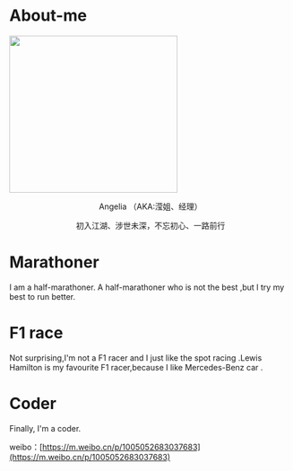 # About-me
<img class="size-medium wp-image-64 aligncenter" src="http://lanjiying.allenqin.com/wp-content/uploads/2018/03/cropped-cropped-cropped-WechatIMG77-300x280.jpeg" alt="" width="300" height="280" />
<p style="text-align: center;">Angelia  （AKA:滢姐、经理）</p>

<pre style="text-align: center;">初入江湖、涉世未深，不忘初心、一路前行</pre>
<h1>Marathoner</h1>
I am a half-marathoner. A half-marathoner who is not the best ,but I try my best to run better.
<h1>F1 race</h1>
Not surprising,I'm not a  F1 racer and I just like the spot racing .Lewis Hamilton is my  favourite F1 racer,because I like Mercedes-Benz car .
<h1>Coder</h1>
Finally, I'm a coder.

weibo：[https://m.weibo.cn/p/1005052683037683](https://m.weibo.cn/p/1005052683037683)
